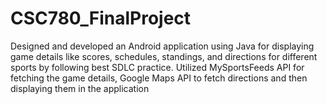 # CSC780_FinalProject

Designed and developed an Android application using Java for displaying game details like scores, schedules, standings, and directions for different sports by following best SDLC practice. Utilized MySportsFeeds API for fetching the game details, Google Maps API to fetch directions and then displaying them in the application 
